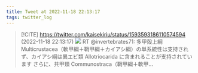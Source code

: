 ```yaml
---
title: Tweet at 2022-11-18 22:13:17
tags: twitter_log
---
```


> [!CITE] https://twitter.com/kaisekiriu/status/1593593186110574594 (2022-11-18 22:13:17)
> ![](https://twitter.com/kaisekiriu/status/1593593186110574594)
> RT @invertebrates71: 多甲殻上綱 Multicrustacea（軟甲綱＋鞘甲綱＋カイアシ綱）の単系統性は支持されず、カイアシ綱は異エビ類 Allotriocarida に含まれることが支持されています
> さらに、共甲類 Communostraca（鞘甲綱＋軟甲…
